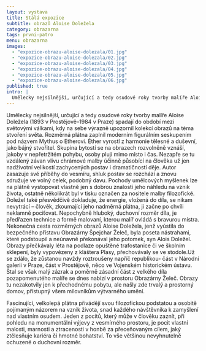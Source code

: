 ```yaml
---
layout: vystava
title: Stálá expozice
subtitle: obrazů Aloise Doležela
category: obrazarna
tags: prvni-patro
menu: obrazarna
images:
  - "expozice-obrazu-aloise-dolezala/01.jpg"
  - "expozice-obrazu-aloise-dolezala/02.jpg"
  - "expozice-obrazu-aloise-dolezala/03.jpg"
  - "expozice-obrazu-aloise-dolezala/04.jpg"
  - "expozice-obrazu-aloise-dolezala/05.jpg"
  - "expozice-obrazu-aloise-dolezala/06.jpg"
published: true
intro: |
  Umělecky nejsilnější, určující a tedy osudové roky tvorby malíře Aloise Doležela (1893 v Prostějově–1984 v Praze) spadají do období mezi světovými válkami, kdy na sebe výrazně upozornil kolekcí obrazů na téma stvoření světa. Rozměrná plátna zaplnil moderním figurálním seskupením pod názvem Mythus o Etherovi. Pochody umělcových myšlenek lze na plátně vystopovat vlastně jen s dobrou znalostí jeho náhledu na vznik života, ostatně několikrát byl v tisku označen za nositele malby filozofické. Doležel také přesvědčivě dokladuje, že energie, vložená do díla, se nikam nevytrácí – člověk, zkoumající jeho nadměrná plátna, ji začne po chvíli neklamně pociťovat. Nepochybně hluboký, duchovní rozměr díla, je předřazen technice a formě malovaní, kterou malíř ovládá s bravurou mistra. 
---
```


Umělecky nejsilnější, určující a tedy osudové roky tvorby malíře Aloise Doležela (1893 v Prostějově–1984 v Praze) spadají do období mezi světovými válkami, kdy na sebe výrazně upozornil  kolekcí obrazů na téma stvoření světa. Rozměrná plátna zaplnil moderním figurálním seskupením pod názvem Mythus o Etherovi. Éther vyrostl z harmonie tělesné a duševní, jako bájný stvořitel. Skupina bytostí  se na obrazech rozvolněně vznáší, jakoby v nepřetržitém pohybu, osoby plují  mimo místo i čas. Nezapře se tu vzdálený závan vlivu chrámové malby účinně působící na člověka už jen nadživotní velikostí zachycených postav i dramatičností děje. Autor zasazuje své příběhy do vesmíru, shluk postav se rozchází a znovu  sdružuje ve volný celek, podobný davu. Pochody umělcových myšlenek lze na plátně vystopovat vlastně jen s dobrou  znalostí jeho náhledu na vznik života, ostatně několikrát byl v tisku označen za nositele malby filozofické. Doležel také přesvědčivě dokladuje, že energie, vložená do díla, se nikam nevytrácí – člověk, zkoumající jeho nadměrná plátna, ji začne po chvíli neklamně pociťovat. Nepochybně hluboký, duchovní rozměr díla, je předřazen technice a formě malovaní, kterou malíř ovládá s bravurou mistra. Nekonečná cesta rozměrných obrazů Aloise Doležela, jenž vyústila do bezpečného přístavu Obrazárny Špejchar Želeč, byla poseta nástrahami, které podstoupil a neúnavně překonával jeho potomek, syn Alois Doležel. Obrazy přečkávaly léta na podlaze opuštěné trafostanice či ve školním sklepení, byly vypovězeny z kláštera Plasy, přechovávaly se ve stodole.Už se zdálo, že zůstanou navždy roztroušeny napříč republikou- část v Národní galerii v Praze, část v Prostějově, něco ve Vojenském historickém ústavu. Stal se však malý zázrak a poměrně zásadní část z velkého díla pozapomenutého malíře se dnes nabízí v prostoru Obrazárny Želeč. Obrazy tu nezakotvily jen k přechodnému pobytu, ale našly zde trvalý a prostorný domov, přístupný všem milovníkům výtvarného umění.

Fascinující, velkolepá plátna přivádějí svou filozofickou podstatou a osobitě pojímaným názorem na vznik života, snad každého návštěvníka k zamyšlení nad vlastním osudem. Jeden z pocitů, který může v člověku zaznít, při pohledu na monumentální výjevy z vesmírného prostoru, je pocit vlastní malosti, marnosti a ztracenosti v honbě za přeceňovaným cílem, jaký ztělesňuje kariéra či hmotné bohatství. To vše většinou nevyhnutelně ochuzené o duchovní rozměr.
